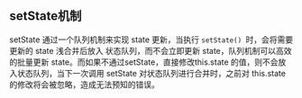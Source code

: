 ## setState机制
setState 通过一个队列机制来实现 state 更新，当执行 `setState() `时，会将需要更新的 state 浅合并后放入 状态队列，而不会立即更新 state，队列机制可以高效的批量更新 state。而如果不通过setState，直接修改this.state 的值，则不会放入状态队列，当下一次调用 setState 对状态队列进行合并时，之前对 this.state 的修改将会被忽略，造成无法预知的错误。